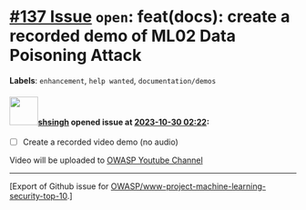 # [\#137 Issue](https://github.com/OWASP/www-project-machine-learning-security-top-10/issues/137) `open`: feat(docs): create a recorded demo of ML02 Data Poisoning Attack
**Labels**: `enhancement`, `help wanted`, `documentation/demos`


#### <img src="https://avatars.githubusercontent.com/u/412800?v=4" width="50">[shsingh](https://github.com/shsingh) opened issue at [2023-10-30 02:22](https://github.com/OWASP/www-project-machine-learning-security-top-10/issues/137):

- [ ] Create a recorded video demo (no audio)

Video will be uploaded to [OWASP Youtube Channel](https://www.youtube.com/@owasp-mltop10)




-------------------------------------------------------------------------------



[Export of Github issue for [OWASP/www-project-machine-learning-security-top-10](https://github.com/OWASP/www-project-machine-learning-security-top-10).]
